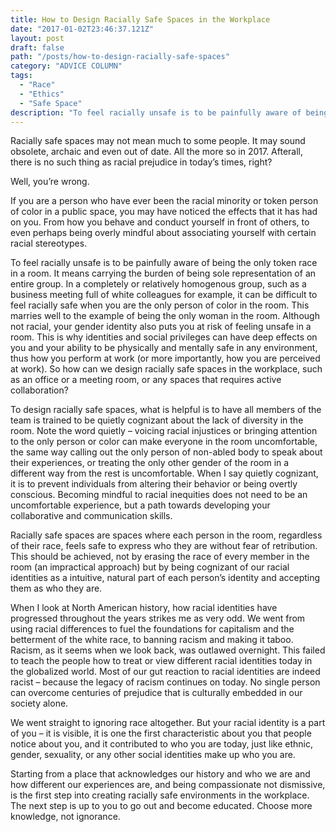 ```yaml
---
title: How to Design Racially Safe Spaces in the Workplace
date: "2017-01-02T23:46:37.121Z"
layout: post
draft: false
path: "/posts/how-to-design-racially-safe-spaces"
category: "ADVICE COLUMN"
tags:
  - "Race"
  - "Ethics"
  - "Safe Space"
description: "To feel racially unsafe is to be painfully aware of being the only token race in a room."
---
```


Racially safe spaces may not mean much to some people. It may sound obsolete, archaic and even out of date. All the more so in 2017. Afterall, there is no such thing as racial prejudice in today’s times, right?

Well, you’re wrong. 

If you are a person who have ever been the racial minority or token person of color in a public space, you may have noticed the effects that it has had on you. From how you behave and conduct yourself in front of others, to even perhaps being overly mindful about associating yourself with certain racial stereotypes.

To feel racially unsafe is to be painfully aware of being the only token race in a room. It means carrying the burden of being sole representation of an entire group. In a completely or relatively homogenous group, such as a business meeting full of white colleagues for example, it can be difficult to feel racially safe when you are the only person of color in the room. This marries well to the example of being the only woman in the room. Although not racial, your gender identity also puts you at risk of feeling unsafe in a room. This is why identities and social privileges can have deep effects on you and your ability to be physically and mentally safe in any environment, thus how you perform at work (or more importantly, how you are perceived at work).
So how can we design racially safe spaces in the workplace, such as an office or a meeting room, or any spaces that requires active collaboration?

To design racially safe spaces, what is helpful is to have all members of the team is trained to be quietly cognizant about the lack of diversity in the room. Note the word quietly – voicing racial injustices or bringing attention to the only person or color can make everyone in the room uncomfortable, the same way calling out the only person of non-abled body to speak about their experiences, or treating the only other gender of the room in a different way from the rest is uncomfortable. 
When I say quietly cognizant, it is to prevent individuals from altering their behavior or being overtly conscious. Becoming mindful to racial inequities does not need to be an uncomfortable experience, but a path towards developing your collaborative and communication skills. 

Racially safe spaces are spaces where each person in the room, regardless of their race, feels safe to express who they are without fear of retribution. This should be achieved, not by erasing the race of every member in the room (an impractical approach) but by being cognizant of our racial identities as a intuitive, natural part of each person’s identity and accepting them as who they are. 

When I look at North American history, how racial identities have progressed throughout the years strikes me as very odd. We went from using racial differences to fuel the foundations for capitalism and the betterment of the white race, to banning racism and making it taboo. Racism, as it seems when we look back, was outlawed overnight. This failed to teach the people how to treat or view different racial identities today in the globalized world. Most of our gut reaction to racial identities are indeed racist – because the legacy of racism continues on today. No single person can overcome centuries of prejudice that is culturally embedded in our society alone. 

We went straight to ignoring race altogether. But your racial identity is a part of you – it is visible, it is one the first characteristic about you that people notice about you, and it contributed to who you are today, just like ethnic, gender, sexuality, or any other social identities make up who you are. 

Starting from a place that acknowledges our history and who we are and how different our experiences are, and being compassionate not dismissive, is the first step into creating racially safe environments in the workplace. The next step is up to you to go out and become educated. Choose more knowledge, not ignorance.


